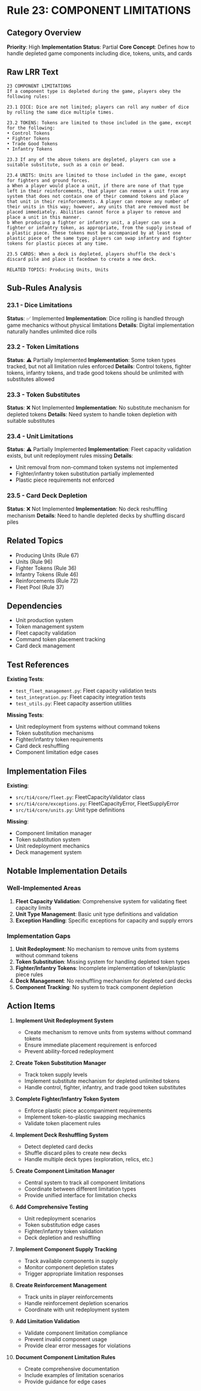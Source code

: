 # Rule 23: COMPONENT LIMITATIONS

## Category Overview
**Priority**: High
**Implementation Status**: Partial
**Core Concept**: Defines how to handle depleted game components including dice, tokens, units, and cards

## Raw LRR Text
```
23 COMPONENT LIMITATIONS
If a component type is depleted during the game, players obey the following rules:

23.1 DICE: Dice are not limited; players can roll any number of dice by rolling the same dice multiple times.

23.2 TOKENS: Tokens are limited to those included in the game, except for the following:
• Control Tokens
• Fighter Tokens
• Trade Good Tokens
• Infantry Tokens

23.3 If any of the above tokens are depleted, players can use a suitable substitute, such as a coin or bead.

23.4 UNITS: Units are limited to those included in the game, except for fighters and ground forces.
a When a player would place a unit, if there are none of that type left in their reinforcements, that player can remove a unit from any system that does not contain one of their command tokens and place that unit in their reinforcements. A player can remove any number of their units in this way; however, any units that are removed must be placed immediately. Abilities cannot force a player to remove and place a unit in this manner.
b When producing a fighter or infantry unit, a player can use a fighter or infantry token, as appropriate, from the supply instead of a plastic piece. These tokens must be accompanied by at least one plastic piece of the same type; players can swap infantry and fighter tokens for plastic pieces at any time.

23.5 CARDS: When a deck is depleted, players shuffle the deck's discard pile and place it facedown to create a new deck.

RELATED TOPICS: Producing Units, Units
```

## Sub-Rules Analysis

### 23.1 - Dice Limitations
**Status**: ✅ Implemented
**Implementation**: Dice rolling is handled through game mechanics without physical limitations
**Details**: Digital implementation naturally handles unlimited dice rolls

### 23.2 - Token Limitations
**Status**: ⚠️ Partially Implemented
**Implementation**: Some token types tracked, but not all limitation rules enforced
**Details**: Control tokens, fighter tokens, infantry tokens, and trade good tokens should be unlimited with substitutes allowed

### 23.3 - Token Substitutes
**Status**: ❌ Not Implemented
**Implementation**: No substitute mechanism for depleted tokens
**Details**: Need system to handle token depletion with suitable substitutes

### 23.4 - Unit Limitations
**Status**: ⚠️ Partially Implemented
**Implementation**: Fleet capacity validation exists, but unit redeployment rules missing
**Details**:
- Unit removal from non-command token systems not implemented
- Fighter/infantry token substitution partially implemented
- Plastic piece requirements not enforced

### 23.5 - Card Deck Depletion
**Status**: ❌ Not Implemented
**Implementation**: No deck reshuffling mechanism
**Details**: Need to handle depleted decks by shuffling discard piles

## Related Topics
- Producing Units (Rule 67)
- Units (Rule 96)
- Fighter Tokens (Rule 36)
- Infantry Tokens (Rule 46)
- Reinforcements (Rule 72)
- Fleet Pool (Rule 37)

## Dependencies
- Unit production system
- Token management system
- Fleet capacity validation
- Command token placement tracking
- Card deck management

## Test References
**Existing Tests**:
- `test_fleet_management.py`: Fleet capacity validation tests
- `test_integration.py`: Fleet capacity integration tests
- `test_utils.py`: Fleet capacity assertion utilities

**Missing Tests**:
- Unit redeployment from systems without command tokens
- Token substitution mechanisms
- Fighter/infantry token requirements
- Card deck reshuffling
- Component limitation edge cases

## Implementation Files
**Existing**:
- `src/ti4/core/fleet.py`: FleetCapacityValidator class
- `src/ti4/core/exceptions.py`: FleetCapacityError, FleetSupplyError
- `src/ti4/core/units.py`: Unit type definitions

**Missing**:
- Component limitation manager
- Token substitution system
- Unit redeployment mechanics
- Deck management system

## Notable Implementation Details

### Well-Implemented Areas
1. **Fleet Capacity Validation**: Comprehensive system for validating fleet capacity limits
2. **Unit Type Management**: Basic unit type definitions and validation
3. **Exception Handling**: Specific exceptions for capacity and supply errors

### Implementation Gaps
1. **Unit Redeployment**: No mechanism to remove units from systems without command tokens
2. **Token Substitution**: Missing system for handling depleted token types
3. **Fighter/Infantry Tokens**: Incomplete implementation of token/plastic piece rules
4. **Deck Management**: No reshuffling mechanism for depleted card decks
5. **Component Tracking**: No system to track component depletion

## Action Items

1. **Implement Unit Redeployment System**
   - Create mechanism to remove units from systems without command tokens
   - Ensure immediate placement requirement is enforced
   - Prevent ability-forced redeployment

2. **Create Token Substitution Manager**
   - Track token supply levels
   - Implement substitute mechanism for depleted unlimited tokens
   - Handle control, fighter, infantry, and trade good token substitutes

3. **Complete Fighter/Infantry Token System**
   - Enforce plastic piece accompaniment requirements
   - Implement token-to-plastic swapping mechanics
   - Validate token placement rules

4. **Implement Deck Reshuffling System**
   - Detect depleted card decks
   - Shuffle discard piles to create new decks
   - Handle multiple deck types (exploration, relics, etc.)

5. **Create Component Limitation Manager**
   - Central system to track all component limitations
   - Coordinate between different limitation types
   - Provide unified interface for limitation checks

6. **Add Comprehensive Testing**
   - Unit redeployment scenarios
   - Token substitution edge cases
   - Fighter/infantry token validation
   - Deck depletion and reshuffling

7. **Implement Component Supply Tracking**
   - Track available components in supply
   - Monitor component depletion states
   - Trigger appropriate limitation responses

8. **Create Reinforcement Management**
   - Track units in player reinforcements
   - Handle reinforcement depletion scenarios
   - Coordinate with unit redeployment system

9. **Add Limitation Validation**
   - Validate component limitation compliance
   - Prevent invalid component usage
   - Provide clear error messages for violations

10. **Document Component Limitation Rules**
    - Create comprehensive documentation
    - Include examples of limitation scenarios
    - Provide guidance for edge cases
